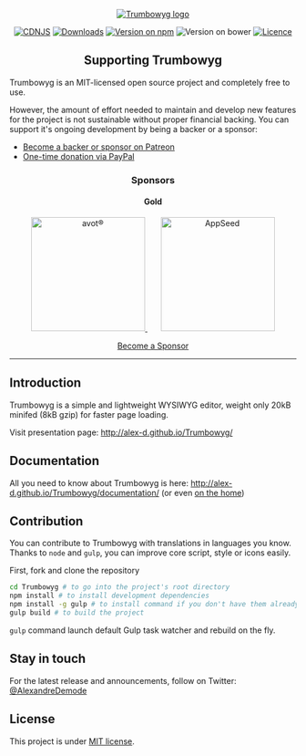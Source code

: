 <p align="center">
    <a href="http://alex-d.github.io/Trumbowyg/"><img src="banner.jpg" alt="Trumbowyg logo" /></a>
</p>

<p align="center">
    <a href="https://cdnjs.com/libraries/Trumbowyg"><img src="https://img.shields.io/cdnjs/v/Trumbowyg.svg" alt="CDNJS" /></a>
    <a href="https://www.npmjs.com/package/trumbowyg"><img src="https://img.shields.io/npm/dm/trumbowyg.svg" alt="Downloads" /></a>
    <a href="https://www.npmjs.com/package/trumbowyg"><img src="https://img.shields.io/npm/v/trumbowyg.svg" alt="Version on npm" /></a>
    <img src="https://img.shields.io/bower/v/trumbowyg.svg" alt="Version on bower" />
    <a href="https://github.com/Alex-D/Trumbowyg/blob/develop/LICENSE"><img src="https://img.shields.io/npm/l/trumbowyg.svg" alt="Licence" /></a>
</p>


<h2 align="center">Supporting Trumbowyg</h2>

Trumbowyg is an MIT-licensed open source project and completely free to use.

However, the amount of effort needed to maintain and develop new features for 
the project is not sustainable without proper financial backing. 
You can support it's ongoing development by being a backer or a sponsor:
 
- [Become a backer or sponsor on Patreon](https://www.patreon.com/alexandredemode)
- [One-time donation via PayPal](https://www.paypal.me/alexandredemode/20eur)

<h3 align="center">Sponsors</h3>

<h4 align="center">Gold</h4>

<p align="center">
    <a href="https://avot.nl/?ref=trumbowyg">
        <img src="https://cdn.rawgit.com/Alex-D/Trumbowyg/develop/sponsors/avot.svg" alt="avot®" width="200px"/>
    </a>
    &nbsp;
    &nbsp;
    &nbsp;
    <a href="https://www.appseed.us/?ref=trumbowyg">
        <img src="https://cdn.rawgit.com/Alex-D/Trumbowyg/develop/sponsors/appseed.png" alt="AppSeed" width="200px"/>
    </a>
</p>

<p align="center">
    <a href="https://www.patreon.com/bePatron?c=1176005&rid=1940456">
        Become a Sponsor
    </a>
</p>

------------------------------------

## Introduction

Trumbowyg is a simple and lightweight WYSIWYG editor, weight only 20kB minifed (8kB gzip) for faster page loading.

Visit presentation page: http://alex-d.github.io/Trumbowyg/


## Documentation

All you need to know about Trumbowyg is here: http://alex-d.github.io/Trumbowyg/documentation/ (or even [on the home](http://alex-d.github.io/Trumbowyg/#get-started))


## Contribution

You can contribute to Trumbowyg with translations in languages you know.
Thanks to `node` and `gulp`, you can improve core script, style or icons easily.

First, fork and clone the repository

```bash
cd Trumbowyg # to go into the project's root directory
npm install # to install development dependencies
npm install -g gulp # to install command if you don't have them already
gulp build # to build the project
```

`gulp` command launch default Gulp task watcher and rebuild on the fly.


## Stay in touch

For the latest release and announcements, follow on Twitter: [@AlexandreDemode](https://twitter.com/AlexandreDemode)


## License

This project is under [MIT license](LICENSE).
